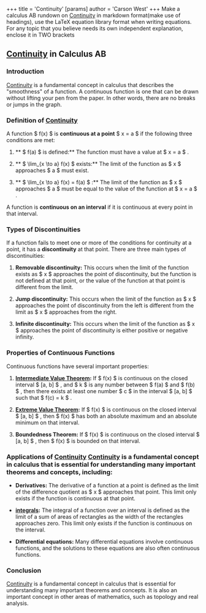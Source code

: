 +++
 title = 'Continuity'
[params]
	author = 'Carson West'
+++
Make a calculus AB rundown on [Continuity](./../continuity/) in markdown format(make use of headings), use the LaTeX equation library format when writing equations. For any topic that you believe needs its own independent explanation, enclose it in TWO brackets

## [Continuity](./../continuity/) in Calculus AB

### Introduction
 [Continuity](./../continuity/) is a fundamental concept in calculus that describes the "smoothness" of a function.  A continuous function is one that can be drawn without lifting your pen from the paper. In other words, there are no breaks or jumps in the graph.

### Definition of [Continuity](./../continuity/) 
A function  $ f(x) $  is **continuous at a point**  $ x = a $  if the following three conditions are met:

1. ** $ f(a) $  is defined:** The function must have a value at  $ x = a $ .

2. ** $ \lim_{x \to a} f(x) $  exists:** The limit of the function as  $ x $  approaches  $ a $  must exist.

3. ** $ \lim_{x \to a} f(x) = f(a) $ :** The limit of the function as  $ x $  approaches  $ a $  must be equal to the value of the function at  $ x = a $ .

A function is **continuous on an interval** if it is continuous at every point in that interval.

### Types of Discontinuities

If a function fails to meet one or more of the conditions for continuity at a point, it has a **discontinuity** at that point. There are three main types of discontinuities:

1. **Removable discontinuity:** This occurs when the limit of the function exists as  $ x $  approaches the point of discontinuity, but the function is not defined at that point, or the value of the function at that point is different from the limit.

2. **Jump discontinuity:** This occurs when the limit of the function as  $ x $  approaches the point of discontinuity from the left is different from the limit as  $ x $  approaches from the right.

3. **Infinite discontinuity:** This occurs when the limit of the function as  $ x $  approaches the point of discontinuity is either positive or negative infinity.
### Properties of Continuous Functions

Continuous functions have several important properties:

1. **[Intermediate Value Theorem](./../intermediate-value-theorem/):** If  $ f(x) $  is continuous on the closed interval  $ [a, b] $ , and  $ k $  is any number between  $ f(a) $  and  $ f(b) $ , then there exists at least one number  $ c $  in the interval  $ [a, b] $  such that  $ f(c) = k $ .

2. **[Extreme Value Theorem](./../extreme-value-theorem/):** If  $ f(x) $  is continuous on the closed interval  $ [a, b] $ , then  $ f(x) $  has both an absolute maximum and an absolute minimum on that interval.

3. **Boundedness Theorem:** If  $ f(x) $  is continuous on the closed interval  $ [a, b] $ , then  $ f(x) $  is bounded on that interval.

### Applications of [Continuity](./../continuity/)  [Continuity](./../continuity/) is a fundamental concept in calculus that is essential for understanding many important theorems and concepts, including:

* **Derivatives:** The derivative of a function at a point is defined as the limit of the difference quotient as  $ x $  approaches that point. This limit only exists if the function is continuous at that point.

* **[integrals](./../integrals/):** The integral of a function over an interval is defined as the limit of a sum of areas of rectangles as the width of the rectangles approaches zero. This limit only exists if the function is continuous on the interval.

* **Differential equations:** Many differential equations involve continuous functions, and the solutions to these equations are also often continuous functions.

### Conclusion
 [Continuity](./../continuity/) is a fundamental concept in calculus that is essential for understanding many important theorems and concepts. It is also an important concept in other areas of mathematics, such as topology and real analysis.
